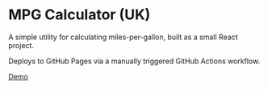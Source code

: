 # MPG Calculator (UK)

A simple utility for calculating miles-per-gallon, built as a small React project.

Deploys to GitHub Pages via a manually triggered GitHub Actions workflow.

[Demo](https://robertbckly.github.io/mpg-calculator-new/)
